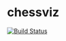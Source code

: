 # chessviz

[![Build Status](https://travis-ci.com/TimaFromSibGUCCI/chessviz.svg?branch=master)](https://travis-ci.com/TimaFromSibGUCCI/chessviz)
